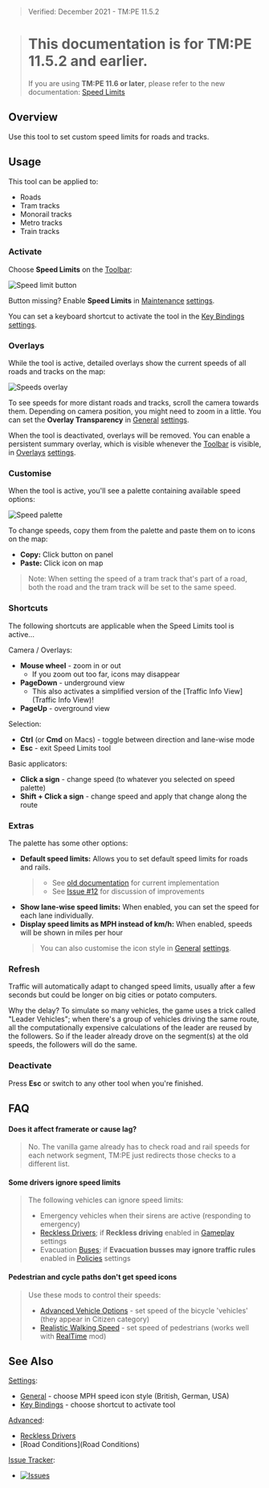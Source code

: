 > Verified: December 2021 - TM:PE 11.5.2

> # This documentation is for **TM:PE 11.5.2 and earlier**.  
>  
> If you are using **TM:PE 11.6 or later**, please refer to the new documentation: [Speed Limits](Speed-Limits.md)

## Overview

Use this tool to set custom speed limits for roads and tracks.

## Usage

This tool can be applied to:

* Roads
* Tram tracks
* Monorail tracks
* Metro tracks
* Train tracks

### Activate

Choose **Speed Limits** on the [Toolbar](Toolbar.md):

![Speed limit button](https://i.imgur.com/9iZWRpN.png)

Button missing? Enable **Speed Limits** in [Maintenance](Maintenance.md) [settings](Settings.md).

You can set a keyboard shortcut to activate the tool in the [Key Bindings](Keybinds.md) [settings](Settings.md).

### Overlays

While the tool is active, detailed overlays show the current speeds of all roads and tracks on the map:

![Speeds overlay](https://i.imgur.com/NnOCHKP.png)

To see speeds for more distant roads and tracks, scroll the camera towards them. Depending on camera position, you might need to zoom in a little. You can set the **Overlay Transparency** in [General](General.md) [settings](Settings.md).

When the tool is deactivated, overlays will be removed. You can enable a persistent summary overlay, which is visible whenever the [Toolbar](Toolbar.md) is visible, in [Overlays](Overlays.md) [settings](Settings.md).

### Customise

When the tool is active, you'll see a palette containing available speed options:

![Speed palette](https://i.imgur.com/BcEfb6d.png)

To change speeds, copy them from the palette and paste them on to icons on the map:

* **Copy:** Click button on panel
* **Paste:** Click icon on map

> Note: When setting the speed of a tram track that's part of a road, both the road and the tram track will be set to the same speed.

### Shortcuts

The following shortcuts are applicable when the Speed Limits tool is active...

Camera / Overlays:

* **Mouse wheel** - zoom in or out
    * If you zoom out too far, icons may disappear
* **PageDown** - underground view
    * This also activates a simplified version of the [Traffic Info View](Traffic Info View)!
* **PageUp** - overground view

Selection:

* **Ctrl** (or **Cmd** on Macs) - toggle between direction and lane-wise mode
* **Esc** - exit Speed Limits tool

Basic applicators:

* **Click a sign** - change speed (to whatever you selected on speed palette)
* **Shift + Click a sign** - change speed and apply that change along the route

### Extras

The palette has some other options:

* **Default speed limits:** Allows you to set default speed limits for roads and rails.
    > * See [old documentation](https://tmpe.viathinksoft.com/wiki/index.php?title=Speed_limits#Default_speed_limits_per_road_type) for current implementation
    > * See [Issue #12](https://github.com/krzychu124/Cities-Skylines-Traffic-Manager-President-Edition/issues/12) for discussion of improvements
* **Show lane-wise speed limits:** When enabled, you can set the speed for each lane individually.
* **Display speed limits as MPH instead of km/h:** When enabled, speeds will be shown in miles per hour
    > You can also customise the icon style in [General](General.md) [settings](Settings.md).

### Refresh

Traffic will automatically adapt to changed speed limits, usually after a few seconds but could be longer on big cities or potato computers.

Why the delay? To simulate so many vehicles, the game uses a trick called "Leader Vehicles"; when there's a group of vehicles driving the same route, all the computationally expensive calculations of the leader are reused by the followers. So if the leader already drove on the segment(s) at the old speeds, the followers will do the same.

### Deactivate

Press **Esc** or switch to any other tool when you're finished.

## FAQ

#### Does it affect framerate or cause lag?
> No. The vanilla game already has to check road and rail speeds for each network segment, TM:PE just redirects those checks to a different list.

#### Some drivers ignore speed limits
> The following vehicles can ignore speed limits:
> * Emergency vehicles when their sirens are active (responding to emergency)
> * [Reckless Drivers](Reckless-Drivers.md); if **Reckless driving** enabled in [Gameplay](Gameplay.md) settings
> * Evacuation [Buses](Buses); if **Evacuation busses may ignore traffic rules** enabled in [Policies](Policies.md) settings

#### Pedestrian and cycle paths don't get speed icons
> Use these mods to control their speeds:
> * [Advanced Vehicle Options](https://steamcommunity.com/sharedfiles/filedetails/?id=1548831935) - set speed of the bicycle 'vehicles' (they appear in Citizen category)
> * [Realistic Walking Speed](https://steamcommunity.com/sharedfiles/filedetails/?id=1412844620) - set speed of pedestrians (works well with [RealTime](https://steamcommunity.com/sharedfiles/filedetails/?id=1420955187) mod)

## See Also

[Settings](Settings.md):

* [General](General.md) - choose MPH speed icon style (British, German, USA)
* [Key Bindings](Keybinds.md) - choose shortcut to activate tool

[Advanced](Advanced):

* [Reckless Drivers](Reckless-Drivers.md)
* [Road Conditions](Road Conditions)

[Issue Tracker](https://github.com/krzychu124/Cities-Skylines-Traffic-Manager-President-Edition/issues):

* <a href="https://github.com/CitiesSkylinesMods/TMPE/labels/SPEED LIMITS"><img alt="Issues" src="https://img.shields.io/github/issues/CitiesSkylinesMods/TMPE/SPEED LIMITS?label=SPEED LIMITS&logo=github" /></a>